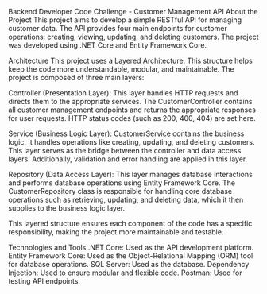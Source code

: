 Backend Developer Code Challenge - Customer Management API
About the Project
This project aims to develop a simple RESTful API for managing customer data. The API provides four main endpoints for customer operations: creating, viewing, updating, and deleting customers. The project was developed using .NET Core and Entity Framework Core.

Architecture
This project uses a Layered Architecture. This structure helps keep the code more understandable, modular, and maintainable. The project is composed of three main layers:

Controller (Presentation Layer): This layer handles HTTP requests and directs them to the appropriate services. The CustomerController contains all customer management endpoints and returns the appropriate responses for user requests. HTTP status codes (such as 200, 400, 404) are set here.

Service (Business Logic Layer): CustomerService contains the business logic. It handles operations like creating, updating, and deleting customers. This layer serves as the bridge between the controller and data access layers. Additionally, validation and error handling are applied in this layer.

Repository (Data Access Layer): This layer manages database interactions and performs database operations using Entity Framework Core. The CustomerRepository class is responsible for handling core database operations such as retrieving, updating, and deleting data, which it then supplies to the business logic layer.

This layered structure ensures each component of the code has a specific responsibility, making the project more maintainable and testable.

Technologies and Tools
.NET Core: Used as the API development platform.
Entity Framework Core: Used as the Object-Relational Mapping (ORM) tool for database operations.
SQL Server: Used as the database.
Dependency Injection: Used to ensure modular and flexible code.
Postman: Used for testing API endpoints.
